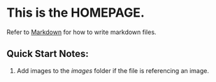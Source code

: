 # This is the **HOMEPAGE**.
Refer to [Markdown](http://daringfireball.net/projects/markdown/) for how to write markdown files.
## Quick Start Notes:
1. Add images to the *images* folder if the file is referencing an image.
